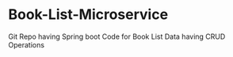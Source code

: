 # Book-List-Microservice
Git Repo having Spring boot Code for Book List Data having CRUD Operations
